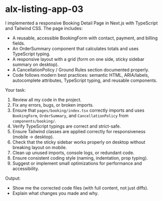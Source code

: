 # alx-listing-app-03
I implemented a responsive Booking Detail Page in Next.js with TypeScript and Tailwind CSS.
The page includes:
- A reusable, accessible BookingForm with contact, payment, and billing fields.
- An OrderSummary component that calculates totals and uses TypeScript typing.
- A responsive layout with a grid (form on one side, sticky sidebar summary on desktop).
- A CancellationPolicy / Ground Rules section documented properly.
- Code follows modern best practices: semantic HTML, ARIA/labels, autocomplete attributes, TypeScript typing, and reusable components.

Your task:
1. Review all my code in the project.
2. Fix any errors, bugs, or broken imports.
3. Ensure that `pages/booking/index.tsx` correctly imports and uses `BookingForm`, `OrderSummary`, and `CancellationPolicy` from `components/booking/`.
4. Verify TypeScript typings are correct and strict-safe.
5. Ensure Tailwind classes are applied correctly for responsiveness (mobile → desktop).
6. Check that the sticky sidebar works properly on desktop without breaking layout on mobile.
7. Clean up unused imports, console logs, or redundant code.
8. Ensure consistent coding style (naming, indentation, prop typing).
9. Suggest or implement small optimizations for performance and accessibility.

Output:
- Show me the corrected code files (with full content, not just diffs).
- Explain what changes you made and why.
